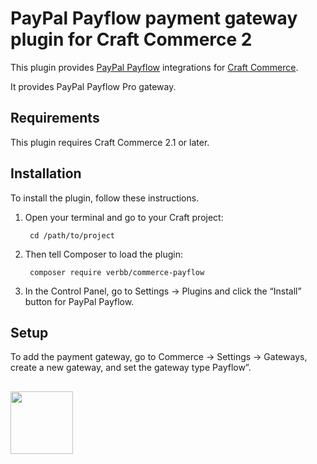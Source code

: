 PayPal Payflow payment gateway plugin for Craft Commerce 2
=======================

This plugin provides [PayPal Payflow](https://developer.paypal.com/docs/classic/products/payflow-gateway/) integrations for [Craft Commerce](https://craftcommerce.com/).

It provides PayPal Payflow Pro gateway.

## Requirements

This plugin requires Craft Commerce 2.1 or later.

## Installation

To install the plugin, follow these instructions.

1. Open your terminal and go to your Craft project:

        cd /path/to/project

2. Then tell Composer to load the plugin:

        composer require verbb/commerce-payflow

3. In the Control Panel, go to Settings → Plugins and click the “Install” button for PayPal Payflow.

## Setup

To add the payment gateway, go to Commerce → Settings → Gateways, create a new gateway, and set the gateway type Payflow”.

<h2></h2>

<a href="https://verbb.io" target="_blank">
  <img width="100" src="https://verbb.io/assets/img/verbb-pill.svg">
</a>

